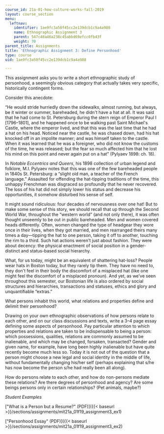 ```yaml
---
course_id: 21a-01-how-culture-works-fall-2019
layout: course_section
menu:
  leftnav:
    identifier: 1ae9fc3a50f45cc2e139dcb1c9a4a988
    name: Ethnographic Assignment 3
    parent: 547c48a46a238c45abbd69efcc0fb43f
    weight: 70
parent_title: Assignments
title: 'Ethnographic Assignment 3: Define Personhood'
type: course
uid: 1ae9fc3a50f45cc2e139dcb1c9a4a988

---
```


This assignment asks you to write a short ethnographic study of personhood, a seemingly obvious category that actually takes very specific, historically contingent forms.

Consider this anecdote:

“He would stride hurriedly down the sidewalks, almost running, but always, be it winter or summer, bareheaded, he didn't have a hat at all. It was said that he had come to St. Petersburg during the stern reign of Emperor Paul I \[1796–1801\], and he happened once to be walking past Saint Michael's Castle, where the emperor lived, and that this was the last time that he had a hat on his head. Noticed near the castle, he was chased down, had his hat knocked off in an impolite manner; and was himself taken to the castle. When it was learned that he was a foreigner, who did not know the customs of the time, he was released; but the fear so much affected him that he lost his mind on this point and never again put on a hat” (Pylyaev 1898: ch. 18).

In _Notable Eccentrics and Queers_, his 1898 collection of urban legend and folklore, M.I. Pylyaev notes that this was one of the few bareheaded people in 1840s St. Petersburg: a “slight old man, a teacher of the French language.” Assaulted for offending the hat-tipping traditions of the time, this unhappy Frenchman was disgraced so profoundly that he never recovered. The loss of his hat did not simply lower his status and decrease his opportunities, it somehow disturbed his sense of self.

It might sound ridiculous: four decades of nervousness over one hat! But to make some sense of this story, we should recall that up through the Second World War, throughout the “western world” (and not only there), it was often thought unseemly to be out in public bareheaded. Men and women covered heads differently. Often, women changed the type of headgear they wore once in their lives, when they got married, and men rearranged theirs many times a day—tipping the hat to one person, taking it off to another, touching the rim to a third. Such hat actions weren't just about fashion. They were about decency: the physical enactment of social position in a gender-distinct and status-based social hierarchy.

What, for us today, might be an equivalent of shattering hat-loss? People wear hats in Boston today, but they rarely tip them. They have no need to, they don't feel in their body the discomfort of a misplaced hat (like one might feel the discomfort of a misplaced pronoun). And yet, as we've seen throughout this semester, our Bostonian life is also ordered by social structures and hierarchies, transactions and statuses, ethics and glory and unquantifiable “extras.”

What persons inhabit this world, what relations and properties define and delimit their personhood?

Drawing on your own ethnographic observations of how persons relate to each other, and on our class discussions and texts, write a 3–4 page essay defining some aspects of personhood. Pay particular attention to which properties and relations are taken to be indispensable to being a person: which possessions, qualities, relations are commonly assumed to be inalienable, and which may be changed, forsaken, transacted? Gender and given name, for example, have long been highly inalienable but have quite recently become much less so. Today it is not out of the question that a person might choose a new legal and social identity in the middle of life, without fundamentally changing his/her self (perhaps explaining that s/he has now become the person s/he had really been all along).

How do persons relate to each other, and how do non-persons mediate these relations? Are there degrees of personhood and agency? Are some beings persons only in certain relationships? (Pet animals, maybe?)

_Student Examples_

["What is a Person but a Resume?" (PDF)]({{< baseurl >}}/sections/assignments/mit21a_01f19_assignment3_ex1)

["Personhood Essay" (PDF)]({{< baseurl >}}/sections/assignments/mit21a_01f19_assignment3_ex2)